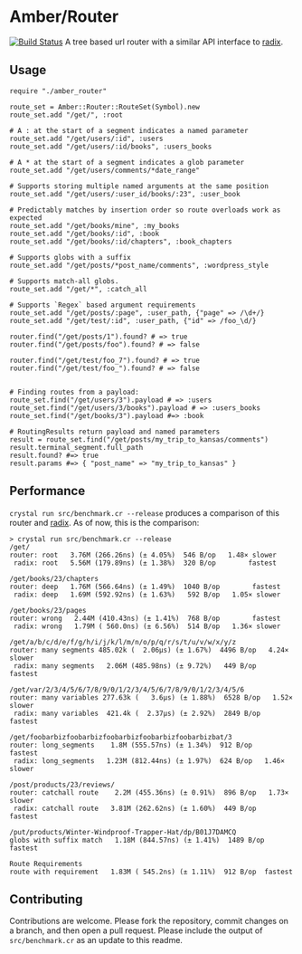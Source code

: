 # Amber/Router

[![Build Status](https://travis-ci.org/amberframework/amber-router.svg?branch=master)](https://travis-ci.org/amberframework/amber-router) A tree based url router with a similar API interface to [radix](https://github.com/luislavena/radix).

## Usage

```crystal
require "./amber_router"

route_set = Amber::Router::RouteSet(Symbol).new
route_set.add "/get/", :root

# A : at the start of a segment indicates a named parameter
route_set.add "/get/users/:id", :users
route_set.add "/get/users/:id/books", :users_books

# A * at the start of a segment indicates a glob parameter
route_set.add "/get/users/comments/*date_range"

# Supports storing multiple named arguments at the same position
route_set.add "/get/users/:user_id/books/:23", :user_book

# Predictably matches by insertion order so route overloads work as expected
route_set.add "/get/books/mine", :my_books
route_set.add "/get/books/:id", :book
route_set.add "/get/books/:id/chapters", :book_chapters

# Supports globs with a suffix
route_set.add "/get/posts/*post_name/comments", :wordpress_style

# Supports match-all globs.
route_set.add "/get/*", :catch_all

# Supports `Regex` based argument requirements
route_set.add "/get/posts/:page", :user_path, {"page" => /\d+/}
route_set.add "/get/test/:id", :user_path, {"id" => /foo_\d/}

router.find("/get/posts/1").found? # => true
router.find("/get/posts/foo").found? # => false

router.find("/get/test/foo_7").found? # => true
router.find("/get/test/foo_").found? # => false


# Finding routes from a payload:
route_set.find("/get/users/3").payload # => :users
route_set.find("/get/users/3/books").payload # => :users_books
route_set.find("/get/books/3").payload #=> :book

# RoutingResults return payload and named parameters
result = route_set.find("/get/posts/my_trip_to_kansas/comments")
result.terminal_segment.full_path
result.found? #=> true
result.params #=> { "post_name" => "my_trip_to_kansas" }
```

## Performance

`crystal run src/benchmark.cr --release` produces a comparison of this router and [radix](https://github.com/luislavena/radix). As of now, this is the comparison:

```Text
> crystal run src/benchmark.cr --release
/get/
router: root   3.76M (266.26ns) (± 4.05%)  546 B/op   1.48× slower
 radix: root   5.56M (179.89ns) (± 1.38%)  320 B/op        fastest

/get/books/23/chapters
router: deep   1.76M (566.64ns) (± 1.49%)  1040 B/op        fastest
 radix: deep   1.69M (592.92ns) (± 1.63%)   592 B/op   1.05× slower

/get/books/23/pages
router: wrong   2.44M (410.43ns) (± 1.41%)  768 B/op        fastest
 radix: wrong   1.79M ( 560.0ns) (± 6.56%)  514 B/op   1.36× slower

/get/a/b/c/d/e/f/g/h/i/j/k/l/m/n/o/p/q/r/s/t/u/v/w/x/y/z
router: many segments 485.02k (  2.06µs) (± 1.67%)  4496 B/op   4.24× slower
 radix: many segments   2.06M (485.98ns) (± 9.72%)   449 B/op        fastest

/get/var/2/3/4/5/6/7/8/9/0/1/2/3/4/5/6/7/8/9/0/1/2/3/4/5/6
router: many variables 277.63k (   3.6µs) (± 1.88%)  6528 B/op   1.52× slower
 radix: many variables  421.4k (  2.37µs) (± 2.92%)  2849 B/op        fastest

/get/foobarbizfoobarbizfoobarbizfoobarbizfoobarbizbat/3
router: long_segments    1.8M (555.57ns) (± 1.34%)  912 B/op        fastest
 radix: long_segments   1.23M (812.44ns) (± 1.97%)  624 B/op   1.46× slower

/post/products/23/reviews/
router: catchall route    2.2M (455.36ns) (± 0.91%)  896 B/op   1.73× slower
 radix: catchall route   3.81M (262.62ns) (± 1.60%)  449 B/op        fastest

/put/products/Winter-Windproof-Trapper-Hat/dp/B01J7DAMCQ
globs with suffix match   1.18M (844.57ns) (± 1.41%)  1489 B/op  fastest

Route Requirements
route with requirement   1.83M ( 545.2ns) (± 1.11%)  912 B/op  fastest
```

## Contributing

Contributions are welcome. Please fork the repository, commit changes on a branch, and then open a pull request. Please include the output of `src/benchmark.cr` as an update to this readme.
